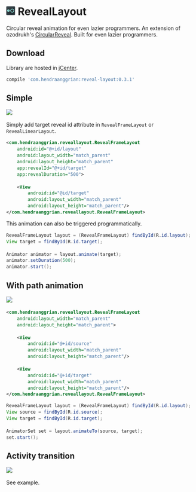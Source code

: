![logo](/art/logo.png) RevealLayout
===================================
Circular reveal animation for even lazier programmers. An extension of ozodrukh's <a href="https://github.com/ozodrukh/CircularReveal">CircularReveal<a/>.
Built for even lazier programmers.

Download
--------
Library are hosted in [jCenter](https://bintray.com/hendraanggrian/maven/reveal-layout).
```gradle
compile 'com.hendraanggrian:reveal-layout:0.3.1'
```

Simple
------
<img src="https://raw.githubusercontent.com/hendraanggrian/reveal-layout/master/art/demo1.gif" width="256">

Simply add target reveal id attribute in `RevealFrameLayout` or `RevealLinearLayout`.
```xml
<com.hendraanggrian.reveallayout.RevealFrameLayout
    android:id="@+id/layout"
    android:layout_width="match_parent"
    android:layout_height="match_parent"
    app:revealId="@+id/target"
    app:revealDuration="500">

    <View
        android:id="@id/target"
        android:layout_width="match_parent"
        android:layout_height="match_parent"/>
</com.hendraanggrian.reveallayout.RevealFrameLayout>
```

This animation can also be triggered programmatically.
```java
RevealFrameLayout layout = (RevealFrameLayout) findById(R.id.layout);
View target = findById(R.id.target);

Animator animator = layout.animate(target);
animator.setDuration(500);
animator.start();
```

With path animation
-------------------
<img src="https://raw.githubusercontent.com/hendraanggrian/reveal-layout/master/art/demo2.gif" width="256">

```xml
<com.hendraanggrian.reveallayout.RevealFrameLayout
    android:layout_width="match_parent"
    android:layout_height="match_parent">

    <View
        android:id="@+id/source"
        android:layout_width="match_parent"
        android:layout_height="match_parent"/>

    <View
        android:id="@+id/target"
        android:layout_width="match_parent"
        android:layout_height="match_parent"/>
</com.hendraanggrian.reveallayout.RevealFrameLayout>
```

```java
RevealFrameLayout layout = (RevealFrameLayout) findById(R.id.layout);
View source = findById(R.id.source);
View target = findById(R.id.target);

AnimatorSet set = layout.animateTo(source, target);
set.start();
```


Activity transition
-------------------
<img src="https://raw.githubusercontent.com/hendraanggrian/reveal-layout/master/art/demo3.gif" width="256">

See example.